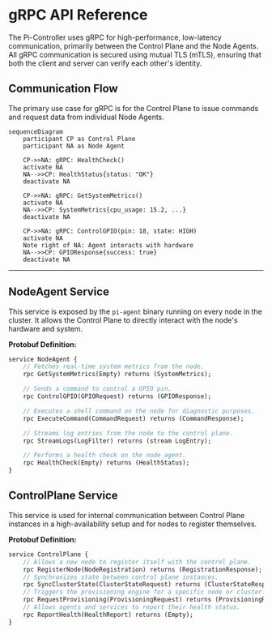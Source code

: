 # gRPC API Reference

The Pi-Controller uses gRPC for high-performance, low-latency communication, primarily between the Control Plane and the Node Agents. All gRPC communication is secured using mutual TLS (mTLS), ensuring that both the client and server can verify each other's identity.

## Communication Flow

The primary use case for gRPC is for the Control Plane to issue commands and request data from individual Node Agents.

```mermaid
sequenceDiagram
    participant CP as Control Plane
    participant NA as Node Agent

    CP->>NA: gRPC: HealthCheck()
    activate NA
    NA-->>CP: HealthStatus{status: "OK"}
    deactivate NA

    CP->>NA: gRPC: GetSystemMetrics()
    activate NA
    NA-->>CP: SystemMetrics{cpu_usage: 15.2, ...}
    deactivate NA

    CP->>NA: gRPC: ControlGPIO(pin: 18, state: HIGH)
    activate NA
    Note right of NA: Agent interacts with hardware
    NA-->>CP: GPIOResponse{success: true}
    deactivate NA
```

---

## NodeAgent Service

This service is exposed by the `pi-agent` binary running on every node in the cluster. It allows the Control Plane to directly interact with the node's hardware and system.

**Protobuf Definition:**
```protobuf
service NodeAgent {
    // Fetches real-time system metrics from the node.
    rpc GetSystemMetrics(Empty) returns (SystemMetrics);

    // Sends a command to control a GPIO pin.
    rpc ControlGPIO(GPIORequest) returns (GPIOResponse);

    // Executes a shell command on the node for diagnostic purposes.
    rpc ExecuteCommand(CommandRequest) returns (CommandResponse);

    // Streams log entries from the node to the control plane.
    rpc StreamLogs(LogFilter) returns (stream LogEntry);

    // Performs a health check on the node agent.
    rpc HealthCheck(Empty) returns (HealthStatus);
}
```

## ControlPlane Service

This service is used for internal communication between Control Plane instances in a high-availability setup and for nodes to register themselves.

**Protobuf Definition:**
```protobuf
service ControlPlane {
    // Allows a new node to register itself with the control plane.
    rpc RegisterNode(NodeRegistration) returns (RegistrationResponse);
    // Synchronizes state between control plane instances.
    rpc SyncClusterState(ClusterStateRequest) returns (ClusterStateResponse);
    // Triggers the provisioning engine for a specific node or cluster.
    rpc RequestProvisioning(ProvisioningRequest) returns (ProvisioningResponse);
    // Allows agents and services to report their health status.
    rpc ReportHealth(HealthReport) returns (Empty);
}
```